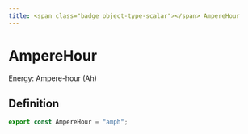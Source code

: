 ```yaml
---
title: <span class="badge object-type-scalar"></span> AmpereHour
---
```

# <span class="badge object-type-scalar"></span> AmpereHour

Energy: Ampere-hour (Ah)

## Definition

```typescript
export const AmpereHour = "amph";

```
